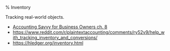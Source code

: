 % Inventory

Tracking real-world objects.

- [Accounting Savvy for Business Owners ch. 8](http://www.amazon.com/Accounting-Savvy-Business-Owners-Essentials/dp/193292518X)
- https://www.reddit.com/r/plaintextaccounting/comments/ry52v9/help_with_tracking_inventory_and_conversions/
- https://hledger.org/inventory.html
